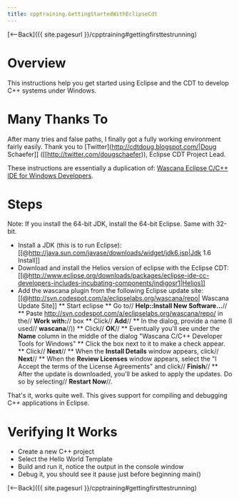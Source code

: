 ```yaml
---
title: cpptraining.GettingStartedWithEclipseCdt
---
```

[<--Back]({{ site.pagesurl }}/cpptraining#gettingfirsttestrunning)

# Overview
This instructions help you get started using Eclipse and the CDT to develop C++ systems under Windows.

# Many Thanks To
After many tries and false paths, I finally got a fully working environment fairly easily. Thank you to [Twitter](http://cdtdoug.blogspot.com/|Doug Schaefer]] ([[http://twitter.com/dougschaefer)), Eclipse CDT Project Lead.

These instructions are essentially a duplication of: [Wascana Eclipse C/C++ IDE for Windows Developers](http://code.google.com/a/eclipselabs.org/p/wascana/).

# Steps
Note: If you install the 64-bit JDK, install the 64-bit Eclipse. Same with 32-bit.

* Install a JDK (this is to run Eclipse): [[@http://java.sun.com/javase/downloads/widget/jdk6.jsp|Jdk 1.6 Install]]
* Download and install the Helios version of eclipse with the Eclipse CDT: [[@http://www.eclipse.org/downloads/packages/eclipse-ide-cc-developers-includes-incubating-components/indigosr1|Helios]]
* Add the wascana plugin from the following Eclipse update site: [[@http://svn.codespot.com/a/eclipselabs.org/wascana/repo| Wascana Update Site]]
** Start eclipse
** Go to// **Help::Install New Software...**//
** Paste http://svn.codespot.com/a/eclipselabs.org/wascana/repo/ in the// **Work with:**// box
** Click// **Add**//
** In the dialog, provide a name (I used// **wascana**//))
** Click// **OK**//
** Eventually you'll see under the **Name** column in the middle of the dialog "Wascana C/C++ Developer Tools for Windows"
** Click the box next to it to make a check appear.
** Click// **Next**//
** When the **Install Details** window appears, click// **Next**//
** When the **Review Licenses** window appears, select the "I Accept the terms of the License Agreements" and click// **Finish**//
** After the update is downloaded, you'll be asked to apply the updates. Do so by selecting// **Restart Now**//.

That's it, works quite well. This gives support for compiling and debugging C++ applications in Eclipse.

# Verifying It Works
* Create a new C++ project
* Select the Hello World Template
* Build and run it, notice the output in the console window
* Debug it, you should see it pause just before beginning main()

[<--Back]({{ site.pagesurl }}/cpptraining#gettingfirsttestrunning)
